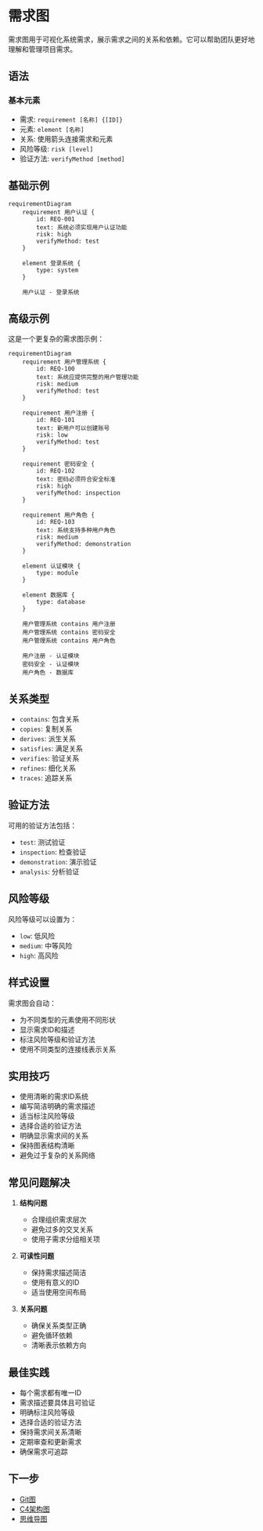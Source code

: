 # 需求图

需求图用于可视化系统需求，展示需求之间的关系和依赖。它可以帮助团队更好地理解和管理项目需求。

## 语法

### 基本元素
- 需求: `requirement [名称] {[ID]}`
- 元素: `element [名称]`
- 关系: 使用箭头连接需求和元素
- 风险等级: `risk [level]`
- 验证方法: `verifyMethod [method]`

## 基础示例

```mermaid
requirementDiagram
    requirement 用户认证 {
        id: REQ-001
        text: 系统必须实现用户认证功能
        risk: high
        verifyMethod: test
    }

    element 登录系统 {
        type: system
    }

    用户认证 - 登录系统
```

## 高级示例

这是一个更复杂的需求图示例：

```mermaid
requirementDiagram
    requirement 用户管理系统 {
        id: REQ-100
        text: 系统应提供完整的用户管理功能
        risk: medium
        verifyMethod: test
    }

    requirement 用户注册 {
        id: REQ-101
        text: 新用户可以创建账号
        risk: low
        verifyMethod: test
    }

    requirement 密码安全 {
        id: REQ-102
        text: 密码必须符合安全标准
        risk: high
        verifyMethod: inspection
    }

    requirement 用户角色 {
        id: REQ-103
        text: 系统支持多种用户角色
        risk: medium
        verifyMethod: demonstration
    }

    element 认证模块 {
        type: module
    }

    element 数据库 {
        type: database
    }

    用户管理系统 contains 用户注册
    用户管理系统 contains 密码安全
    用户管理系统 contains 用户角色
    
    用户注册 - 认证模块
    密码安全 - 认证模块
    用户角色 - 数据库
```

## 关系类型

- `contains`: 包含关系
- `copies`: 复制关系
- `derives`: 派生关系
- `satisfies`: 满足关系
- `verifies`: 验证关系
- `refines`: 细化关系
- `traces`: 追踪关系

## 验证方法

可用的验证方法包括：
- `test`: 测试验证
- `inspection`: 检查验证
- `demonstration`: 演示验证
- `analysis`: 分析验证

## 风险等级

风险等级可以设置为：
- `low`: 低风险
- `medium`: 中等风险
- `high`: 高风险

## 样式设置

需求图会自动：
- 为不同类型的元素使用不同形状
- 显示需求ID和描述
- 标注风险等级和验证方法
- 使用不同类型的连接线表示关系

## 实用技巧
- 使用清晰的需求ID系统
- 编写简洁明确的需求描述
- 适当标注风险等级
- 选择合适的验证方法
- 明确显示需求间的关系
- 保持图表结构清晰
- 避免过于复杂的关系网络

## 常见问题解决

1. **结构问题**
   - 合理组织需求层次
   - 避免过多的交叉关系
   - 使用子需求分组相关项

2. **可读性问题**
   - 保持需求描述简洁
   - 使用有意义的ID
   - 适当使用空间布局

3. **关系问题**
   - 确保关系类型正确
   - 避免循环依赖
   - 清晰表示依赖方向

## 最佳实践
- 每个需求都有唯一ID
- 需求描述要具体且可验证
- 明确标注风险等级
- 选择合适的验证方法
- 保持需求间关系清晰
- 定期审查和更新需求
- 确保需求可追踪

## 下一步
- [Git图](/zh/diagrams/git)
- [C4架构图](/zh/diagrams/c4)
- [思维导图](/zh/diagrams/mindmap) 